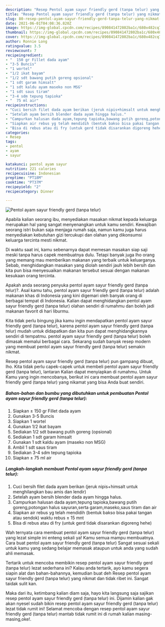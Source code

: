 ```yaml
---
description: "Resep Pentol ayam sayur friendly gerd (tanpa telur) yang nikmat Untuk Jualan"
title: "Resep Pentol ayam sayur friendly gerd (tanpa telur) yang nikmat Untuk Jualan"
slug: 80-resep-pentol-ayam-sayur-friendly-gerd-tanpa-telur-yang-nikmat-untuk-jualan
date: 2021-06-01T04:08:36.820Z
image: https://img-global.cpcdn.com/recipes/890841472802ba1c/680x482cq70/pentol-ayam-sayur-friendly-gerd-tanpa-telur-foto-resep-utama.jpg
thumbnail: https://img-global.cpcdn.com/recipes/890841472802ba1c/680x482cq70/pentol-ayam-sayur-friendly-gerd-tanpa-telur-foto-resep-utama.jpg
cover: https://img-global.cpcdn.com/recipes/890841472802ba1c/680x482cq70/pentol-ayam-sayur-friendly-gerd-tanpa-telur-foto-resep-utama.jpg
author: Ronnie Long
ratingvalue: 3.5
reviewcount: 7
recipeingredient:
- "  150 gr Fillet dada ayam"
- "3-5 Buncis"
- "1 wortel"
- "1/2 ikat bayam"
- "1/2 sdt bawang putih goreng opsional"
- "1 sdt garam himsalt"
- "1 sdt kaldu ayam maseko non MSG"
- "1 sdt saus tiram"
- "3-4 sdm tepung tapioka"
- "  75 ml air"
recipeinstructions:
- "Cuci bersih filet dada ayam berikan (jeruk nipis+himsalt untuk menghilangkan bau amis dan lendir)"
- "Setelah ayam bersih blender dada ayam hingga halus."
- "Campurkan halusan dada ayam,tepung tapioka,bawang putih goreng,potongan halus sayuran,serta garam,maseko,saus tiram dan air"
- "Siapkan air rebus yg telah mendidih (bentuk bakso bisa pakai tangan atau sendok) waktu rebus ± 15 mnt"
- "Bisa di rebus atau di fry (untuk gerd tidak disarankan digoreng hehe)"
categories:
- Resep
tags:
- pentol
- ayam
- sayur

katakunci: pentol ayam sayur 
nutrition: 221 calories
recipecuisine: Indonesian
preptime: "PT18M"
cooktime: "PT37M"
recipeyield: "2"
recipecategory: Dinner

---
```



![Pentol ayam sayur friendly gerd (tanpa telur)](https://img-global.cpcdn.com/recipes/890841472802ba1c/680x482cq70/pentol-ayam-sayur-friendly-gerd-tanpa-telur-foto-resep-utama.jpg)

Apabila kalian seorang ibu, menyediakan masakan nikmat kepada keluarga merupakan hal yang sangat menyenangkan untuk kamu sendiri. Kewajiban seorang istri bukan saja menjaga rumah saja, namun kamu juga harus menyediakan kebutuhan gizi tercukupi dan olahan yang dikonsumsi keluarga tercinta mesti nikmat.

Di waktu  saat ini, kamu sebenarnya dapat memesan masakan siap saji meski tanpa harus capek membuatnya dulu. Tetapi banyak juga lho orang yang memang mau memberikan makanan yang terbaik untuk keluarganya. Sebab, menghidangkan masakan yang diolah sendiri jauh lebih bersih dan kita pun bisa menyesuaikan makanan tersebut sesuai dengan makanan kesukaan orang tercinta. 



Apakah anda seorang penyuka pentol ayam sayur friendly gerd (tanpa telur)?. Asal kamu tahu, pentol ayam sayur friendly gerd (tanpa telur) adalah makanan khas di Indonesia yang kini digemari oleh banyak orang di berbagai tempat di Indonesia. Kalian dapat menghidangkan pentol ayam sayur friendly gerd (tanpa telur) olahan sendiri di rumahmu dan boleh jadi makanan favorit di hari liburmu.

Kita tidak perlu bingung jika kamu ingin mendapatkan pentol ayam sayur friendly gerd (tanpa telur), karena pentol ayam sayur friendly gerd (tanpa telur) mudah untuk didapatkan dan kita pun dapat menghidangkannya sendiri di tempatmu. pentol ayam sayur friendly gerd (tanpa telur) boleh dimasak memalui berbagai cara. Sekarang sudah banyak resep modern yang membuat pentol ayam sayur friendly gerd (tanpa telur) semakin nikmat.

Resep pentol ayam sayur friendly gerd (tanpa telur) pun gampang dibuat, lho. Kita tidak perlu capek-capek untuk membeli pentol ayam sayur friendly gerd (tanpa telur), lantaran Kalian dapat menyiapkan di rumahmu. Untuk Kamu yang ingin mencobanya, berikut ini cara membuat pentol ayam sayur friendly gerd (tanpa telur) yang nikamat yang bisa Anda buat sendiri.

<!--inarticleads1-->

##### Bahan-bahan dan bumbu yang dibutuhkan untuk pembuatan Pentol ayam sayur friendly gerd (tanpa telur):

1. Siapkan  ± 150 gr Fillet dada ayam
1. Gunakan 3-5 Buncis
1. Siapkan 1 wortel
1. Gunakan 1/2 ikat bayam
1. Sediakan 1/2 sdt bawang putih goreng (opsional)
1. Sediakan 1 sdt garam himsalt
1. Gunakan 1 sdt kaldu ayam (maseko non MSG)
1. Ambil 1 sdt saus tiram
1. Sediakan 3-4 sdm tepung tapioka
1. Siapkan  ± 75 ml air




<!--inarticleads2-->

##### Langkah-langkah membuat Pentol ayam sayur friendly gerd (tanpa telur):

1. Cuci bersih filet dada ayam berikan (jeruk nipis+himsalt untuk menghilangkan bau amis dan lendir)
1. Setelah ayam bersih blender dada ayam hingga halus.
1. Campurkan halusan dada ayam,tepung tapioka,bawang putih goreng,potongan halus sayuran,serta garam,maseko,saus tiram dan air
1. Siapkan air rebus yg telah mendidih (bentuk bakso bisa pakai tangan atau sendok) waktu rebus ± 15 mnt
1. Bisa di rebus atau di fry (untuk gerd tidak disarankan digoreng hehe)




Wah ternyata cara membuat pentol ayam sayur friendly gerd (tanpa telur) yang lezat simple ini enteng sekali ya! Kamu semua mampu membuatnya. Cara buat pentol ayam sayur friendly gerd (tanpa telur) Sangat sesuai sekali untuk kamu yang sedang belajar memasak ataupun untuk anda yang sudah ahli memasak.

Tertarik untuk mencoba membikin resep pentol ayam sayur friendly gerd (tanpa telur) lezat sederhana ini? Kalau anda tertarik, ayo kamu segera siapin alat dan bahan-bahannya, kemudian buat deh Resep pentol ayam sayur friendly gerd (tanpa telur) yang nikmat dan tidak ribet ini. Sangat taidak sulit kan. 

Maka dari itu, ketimbang kalian diam saja, hayo kita langsung saja sajikan resep pentol ayam sayur friendly gerd (tanpa telur) ini. Dijamin kalian gak akan nyesel sudah bikin resep pentol ayam sayur friendly gerd (tanpa telur) lezat tidak rumit ini! Selamat mencoba dengan resep pentol ayam sayur friendly gerd (tanpa telur) mantab tidak rumit ini di rumah kalian masing-masing,oke!.

